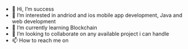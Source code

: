 - 👋 Hi, I’m success
- 👀 I’m interested in andriod and ios mobile app development, Java and web development
- 🌱 I’m currently learning Blockchain
- 💞️ I’m looking to collaborate on any available project i can handle
- 📫 How to reach me on 

<!---
suskido2/suskido2 is a ✨ special ✨ repository because its `README.md` (this file) appears on your GitHub profile.
You can click the Preview link to take a look at your changes.
--->
